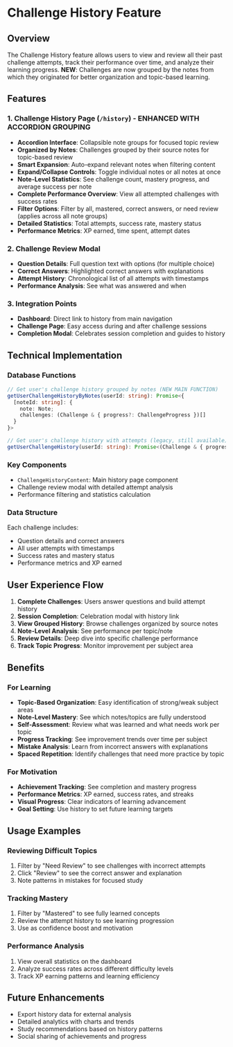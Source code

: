 # Challenge History Feature

## Overview
The Challenge History feature allows users to view and review all their past challenge attempts, track their performance over time, and analyze their learning progress. **NEW**: Challenges are now grouped by the notes from which they originated for better organization and topic-based learning.

## Features

### 1. Challenge History Page (`/history`) - **ENHANCED WITH ACCORDION GROUPING**
- **Accordion Interface**: Collapsible note groups for focused topic review
- **Organized by Notes**: Challenges grouped by their source notes for topic-based review
- **Smart Expansion**: Auto-expand relevant notes when filtering content
- **Expand/Collapse Controls**: Toggle individual notes or all notes at once
- **Note-Level Statistics**: See challenge count, mastery progress, and average success per note
- **Complete Performance Overview**: View all attempted challenges with success rates
- **Filter Options**: Filter by all, mastered, correct answers, or need review (applies across all note groups)
- **Detailed Statistics**: Total attempts, success rate, mastery status
- **Performance Metrics**: XP earned, time spent, attempt dates

### 2. Challenge Review Modal
- **Question Details**: Full question text with options (for multiple choice)
- **Correct Answers**: Highlighted correct answers with explanations
- **Attempt History**: Chronological list of all attempts with timestamps
- **Performance Analysis**: See what was answered and when

### 3. Integration Points
- **Dashboard**: Direct link to history from main navigation
- **Challenge Page**: Easy access during and after challenge sessions
- **Completion Modal**: Celebrates session completion and guides to history

## Technical Implementation

### Database Functions
```typescript
// Get user's challenge history grouped by notes (NEW MAIN FUNCTION)
getUserChallengeHistoryByNotes(userId: string): Promise<{ 
  [noteId: string]: { 
    note: Note; 
    challenges: (Challenge & { progress?: ChallengeProgress })[] 
  } 
}>

// Get user's challenge history with attempts (legacy, still available)
getUserChallengeHistory(userId: string): Promise<(Challenge & { progress?: ChallengeProgress })[]>
```

### Key Components
- `ChallengeHistoryContent`: Main history page component
- Challenge review modal with detailed attempt analysis
- Performance filtering and statistics calculation

### Data Structure
Each challenge includes:
- Question details and correct answers
- All user attempts with timestamps
- Success rates and mastery status
- Performance metrics and XP earned

## User Experience Flow

1. **Complete Challenges**: Users answer questions and build attempt history
2. **Session Completion**: Celebration modal with history link
3. **View Grouped History**: Browse challenges organized by source notes
4. **Note-Level Analysis**: See performance per topic/note
5. **Review Details**: Deep dive into specific challenge performance
6. **Track Topic Progress**: Monitor improvement per subject area

## Benefits

### For Learning
- **Topic-Based Organization**: Easy identification of strong/weak subject areas
- **Note-Level Mastery**: See which notes/topics are fully understood
- **Self-Assessment**: Review what was learned and what needs work per topic
- **Progress Tracking**: See improvement trends over time per subject
- **Mistake Analysis**: Learn from incorrect answers with explanations
- **Spaced Repetition**: Identify challenges that need more practice by topic

### For Motivation
- **Achievement Tracking**: See completion and mastery progress
- **Performance Metrics**: XP earned, success rates, and streaks
- **Visual Progress**: Clear indicators of learning advancement
- **Goal Setting**: Use history to set future learning targets

## Usage Examples

### Reviewing Difficult Topics
1. Filter by "Need Review" to see challenges with incorrect attempts
2. Click "Review" to see the correct answer and explanation
3. Note patterns in mistakes for focused study

### Tracking Mastery
1. Filter by "Mastered" to see fully learned concepts
2. Review the attempt history to see learning progression
3. Use as confidence boost and motivation

### Performance Analysis
1. View overall statistics on the dashboard
2. Analyze success rates across different difficulty levels
3. Track XP earning patterns and learning efficiency

## Future Enhancements
- Export history data for external analysis
- Detailed analytics with charts and trends
- Study recommendations based on history patterns
- Social sharing of achievements and progress